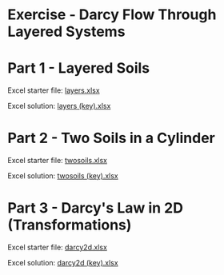 # Exercise - Darcy Flow Through Layered Systems

# Part 1 - Layered Soils

Excel starter file: [layers.xlsx](Excel%20files/layers.xlsx)

Excel solution: [layers (key).xlsx](Excel%20files/layers%20%28key%29.xlsx)

# Part 2 - Two Soils in a Cylinder

Excel starter file: [twosoils.xlsx](Excel%20files/twosoils.xlsx)

Excel solution: [twosoils (key).xlsx](Excel%20files/twosoils%20%28key%29.xlsx)

# Part 3 - Darcy's Law in 2D (Transformations)

Excel starter file: [darcy2d.xlsx](Excel%20files/darcy2d.xlsx)

Excel solution: [darcy2d (key).xlsx](Excel%20files/darcy2d%20%28key%29.xlsx)